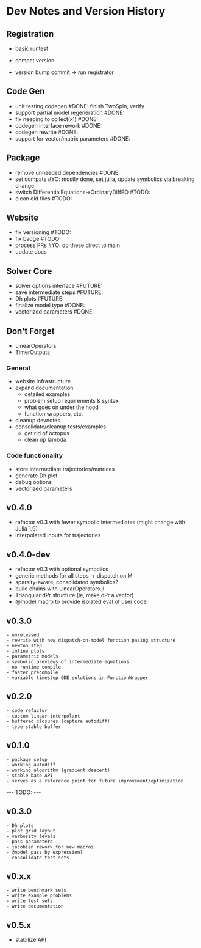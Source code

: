 # Dev Notes and Version History

## Registration
 - basic runtest
 - compat version

 - version bump commit -> run registrator


## Code Gen
  - unit testing codegen #DONE: finish TwoSpin, verify
  - support partial model regeneration #DONE:
  - fix needing to collect(x') #DONE:
  - codegen interface rework #DONE:
  - codegen rewrite #DONE:
  - support for vector/matrix parameters #DONE:

## Package
  - remove unneeded dependencies #DONE:
  - set compats #YO: mostly done, set julia, update symbolics via breaking change
  - switch DifferentialEquations->OrdinaryDiffEQ #TODO:
  - clean old files #TODO:

## Website
  - fix versioning #TODO:
  - fix badge #TODO:
  - process PRs #YO: do these direct to main
  - update docs

## Solver Core
  - solver options interface #FUTURE:
  - save intermediate steps #FUTURE:
  - Dh plots #FUTURE:
  - finalize model type #DONE:
  - vectorized parameters #DONE:

## Don't Forget
  - LinearOperators
  - TimerOutputs


### General
  - website infrastructure
  - expand documentation
    - detailed examples
    - problem setup requirements & syntax
    - what goes on under the hood
    - function wrappers, etc.
  - cleanup devnotes
  - consolidate/cleanup tests/examples
    - get rid of octopus
    - clean up lambda

### Code functionality
  - store intermediate trajectories/matrices
  - generate Dh plot
  - debug options
  - vectorized parameters

## v0.4.0
  - refactor v0.3 with fewer symbolic intermediates (might change with Julia 1.9)
  - interpolated inputs for trajectories





## v0.4.0-dev
  - refactor v0.3 with optional symbolics
  - generic methods for all steps -> dispatch on M
  - sparsity-aware, consolidated symbolics?
  - build chains with LinearOperators.jl
  - Triangular dPr structure (ie, make dPr a vector)
  - @model macro to provide isolated eval of user code



## v0.3.0
    - unreleased
    - rewrite with new dispatch-on-model function pasing structure
    - newton step
    - inline plots
    - parametric models
    - symbolic previews of intermediate equations
    - no runtime compile
    - faster precompile
    - variable timestep ODE solutions in FunctionWrapper

## v0.2.0
    - code refactor
    - custom linear interpolant
    - buffered closures (capture autodiff)
    - type stable buffer


## v0.1.0
    - package setup
    - working autodiff
    - working algorithm (gradient descent)
    - stable base API
    - serves as a reference point for future improvement/optimization


--- TODO: ---

## v0.3.0
    - Dh plots
    - plot grid layout
    - verbosity levels
    - pass parameters
    - jacobian rework for new macros
    - @model pass by expression?
    - consolidate test sets

## v0.x.x
    - write benchmark sets
    - write example problems
    - write test sets
    - write documentation

## v0.5.x
  - stabilize API